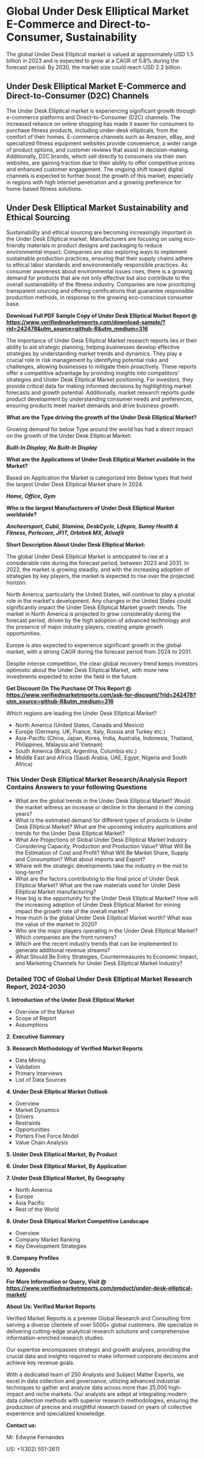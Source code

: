 <h1>Global Under Desk Elliptical Market E-Commerce and Direct-to-Consumer, Sustainability</h1><p class=""><p>The global Under Desk Elliptical market is valued at approximately USD 1.5 billion in 2023 and is expected to grow at a CAGR of 5.8% during the forecast period. By 2030, the market size could reach USD 2.2 billion.</p><h2>Under Desk Elliptical Market E-Commerce and Direct-to-Consumer (D2C) Channels</h2><p>The Under Desk Elliptical market is experiencing significant growth through e-commerce platforms and Direct-to-Consumer (D2C) channels. The increased reliance on online shopping has made it easier for consumers to purchase fitness products, including under-desk ellipticals, from the comfort of their homes. E-commerce channels such as Amazon, eBay, and specialized fitness equipment websites provide convenience, a wider range of product options, and customer reviews that assist in decision-making. Additionally, D2C brands, which sell directly to consumers via their own websites, are gaining traction due to their ability to offer competitive prices and enhanced customer engagement. The ongoing shift toward digital channels is expected to further boost the growth of this market, especially in regions with high internet penetration and a growing preference for home-based fitness solutions.</p><h2>Under Desk Elliptical Market Sustainability and Ethical Sourcing</h2><p>Sustainability and ethical sourcing are becoming increasingly important in the Under Desk Elliptical market. Manufacturers are focusing on using eco-friendly materials in product designs and packaging to reduce environmental impact. Companies are also exploring ways to implement sustainable production practices, ensuring that their supply chains adhere to ethical labor standards and environmentally responsible practices. As consumer awareness about environmental issues rises, there is a growing demand for products that are not only effective but also contribute to the overall sustainability of the fitness industry. Companies are now prioritizing transparent sourcing and offering certifications that guarantee responsible production methods, in response to the growing eco-conscious consumer base.</p></p><p class=""><strong>Download Full PDF Sample Copy of Under Desk Elliptical Market Report @ <a href="https://www.verifiedmarketreports.com/download-sample/?rid=242478&utm_source=github-R&utm_medium=316" target="_blank">https://www.verifiedmarketreports.com/download-sample/?rid=242478&utm_source=github-R&utm_medium=316</a></strong></p><p>The importance of&nbsp;Under Desk Elliptical Market research reports lies in their ability to aid strategic planning, helping businesses develop effective strategies by understanding market trends and dynamics. They play a crucial role in risk management by identifying potential risks and challenges, allowing businesses to mitigate them proactively. These reports offer a competitive advantage by providing insights into competitors' strategies and Under Desk Elliptical Market positioning. For investors, they provide critical data for making informed decisions by highlighting market forecasts and growth potential. Additionally, market research reports guide product development by understanding consumer needs and preferences, ensuring products meet market demands and drive business growth.</p><p><strong>What are the&nbsp;Type driving the growth of the Under Desk Elliptical Market?</strong></p><p id="" class="">Growing demand for below Type around the world has had a direct impact on the growth of the Under Desk Elliptical Market:</p><p class=""><em><strong>Built-In Display, No Built-In Display</strong></em></p><p class=""><strong>What are the&nbsp;Applications&nbsp;of Under Desk Elliptical Market available in the Market?</strong></p><p id="" class="">Based on Application the Market is categorized into Below types that held the largest Under Desk Elliptical Market share In 2024.</p><p class=""><em><strong>Home, Office, Gym</strong></em></p><p class=""><strong>Who is the largest Manufacturers of Under Desk Elliptical Market worldwide?</strong></p><p><em><strong>Ancheersport, Cubii, Stamina, DeskCycle, Lifepro, Sunny Health & Fitness, Perlecare, JFIT, Orbitrek MX, Ativafit</strong></em></p><p id="" class=""><strong>Short Description About Under Desk Elliptical Market:</strong></p><p>The global Under Desk Elliptical Market is anticipated to rise at a considerable rate during the forecast period, between 2023 and 2031. In 2022, the market is growing steadily, and with the increasing adoption of strategies by key players, the market is expected to rise over the projected horizon.</p><p>North America, particularly the United States, will continue to play a pivotal role in the market's development. Any changes in the United States could significantly impact the Under Desk Elliptical Market growth trends. The market in North America is projected to grow considerably during the forecast period, driven by the high adoption of advanced technology and the presence of major industry players, creating ample growth opportunities.</p><p>Europe is also expected to experience significant growth in the global market, with a strong CAGR during the forecast period from 2024 to 2031.</p><p>Despite intense competition, the clear global recovery trend keeps investors optimistic about the Under Desk Elliptical Market, with more new investments expected to enter the field in the future.</p><p id="" class=""><strong>Get Discount On The Purchase Of This Report @ <a href="https://www.verifiedmarketreports.com/ask-for-discount/?rid=242478?utm_source=github-R&utm_medium=316" target="_blank">https://www.verifiedmarketreports.com/ask-for-discount/?rid=242478?utm_source=github-R&utm_medium=316</a></strong></p><p class="">Which regions are leading the Under Desk Elliptical Market?</p><ul><li>North America (United States, Canada and Mexico)</li><li>Europe (Germany, UK, France, Italy, Russia and Turkey etc.)</li><li>Asia-Pacific (China, Japan, Korea, India, Australia, Indonesia, Thailand, Philippines, Malaysia and Vietnam)</li><li>South America (Brazil, Argentina, Columbia etc.)</li><li>Middle East and Africa (Saudi Arabia, UAE, Egypt, Nigeria and South Africa)</li></ul><h3 id="" class="">This Under Desk Elliptical Market Research/Analysis Report Contains Answers to your following Questions</h3><ul><li>What are the global trends in the Under Desk Elliptical Market? Would the market witness an increase or decline in the demand in the coming years?</li><li>What is the estimated demand for different types of products in Under Desk Elliptical Market? What are the upcoming industry applications and trends for the Under Desk Elliptical Market?</li><li>What Are Projections of Global Under Desk Elliptical Market Industry Considering Capacity, Production and Production Value? What Will Be the Estimation of Cost and Profit? What Will Be Market Share, Supply and Consumption? What about imports and Export?</li><li>Where will the strategic developments take the industry in the mid to long-term?</li><li>What are the factors contributing to the final price of Under Desk Elliptical Market? What are the raw materials used for Under Desk Elliptical Market manufacturing?</li><li>How big is the opportunity for the Under Desk Elliptical Market? How will the increasing adoption of Under Desk Elliptical Market for mining impact the growth rate of the overall market?</li><li>How much is the global Under Desk Elliptical Market worth? What was the value of the market In 2020?</li><li>Who are the major players operating in the Under Desk Elliptical Market? Which companies are the front runners?</li><li>Which are the recent industry trends that can be implemented to generate additional revenue streams?</li><li>What Should Be Entry Strategies, Countermeasures to Economic Impact, and Marketing Channels for Under Desk Elliptical Market Industry?</li></ul><h3 id="" class="">Detailed TOC of Global Under Desk Elliptical Market Research Report, 2024-2030</h3><p id="" class=""><strong>1. Introduction of the Under Desk Elliptical Market</strong></p><ul><li>Overview of the Market</li><li>Scope of Report</li><li>Assumptions</li></ul><p id="" class=""><strong>2. Executive Summary</strong></p><p id="" class=""><strong>3. Research Methodology of Verified Market Reports</strong></p><ul><li>Data Mining</li><li>Validation</li><li>Primary Interviews</li><li>List of Data Sources</li></ul><p id="" class=""><strong>4. Under Desk Elliptical Market Outlook</strong></p><ul><li>Overview</li><li>Market Dynamics</li><li>Drivers</li><li>Restraints</li><li>Opportunities</li><li>Porters Five Force Model</li><li>Value Chain Analysis</li></ul><p id="" class=""><strong>5. Under Desk Elliptical Market, By Product</strong></p><p id="" class=""><strong>6. Under Desk Elliptical Market, By Application</strong></p><p id="" class=""><strong>7. Under Desk Elliptical Market, By Geography</strong></p><ul><li>North America</li><li>Europe</li><li>Asia Pacific</li><li>Rest of the World</li></ul><p id="" class=""><strong>8. Under Desk Elliptical Market Competitive Landscape</strong></p><ul><li>Overview</li><li>Company Market Ranking</li><li>Key Development Strategies</li></ul><p id="" class=""><strong>9. Company Profiles</strong></p><p id="" class=""><strong>10. Appendix</strong></p><p id="" class=""><strong>For More Information or Query, Visit @ <a href="https://www.verifiedmarketreports.com/product/under-desk-elliptical-market/" target="_blank">https://www.verifiedmarketreports.com/product/under-desk-elliptical-market/</a></strong></p><p id="" class=""><strong>About Us: Verified Market Reports</strong></p><p id="" class="">Verified Market Reports is a premier Global Research and Consulting firm serving a diverse clientele of over 5000+ global customers. We specialize in delivering cutting-edge analytical research solutions and comprehensive information-enriched research studies.</p><p id="" class="">Our expertise encompasses strategic and growth analyses, providing the crucial data and insights required to make informed corporate decisions and achieve key revenue goals.</p><p id="" class="">With a dedicated team of 250 Analysts and Subject Matter Experts, we excel in data collection and governance, utilizing advanced industrial techniques to gather and analyze data across more than 25,000 high-impact and niche markets. Our analysts are adept at integrating modern data collection methods with superior research methodologies, ensuring the production of precise and insightful research based on years of collective experience and specialized knowledge.</p><p id="" class=""><strong>Contact us:</strong></p><p id="" class="">Mr. Edwyne Fernandes</p><p id="" class="">US: +1(302) 551-2611</p>